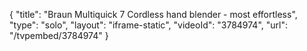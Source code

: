 {
    "title": "Braun Multiquick 7 Cordless hand blender - most effortless",
    "type": "solo",
    "layout": "iframe-static",
    "videoId": "3784974",
    "url": "\/tvpembed\/3784974"
}